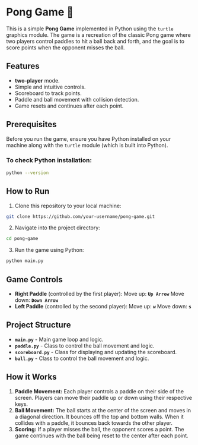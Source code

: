 # Pong Game 🏓

This is a simple **Pong Game** implemented in Python using the `turtle` graphics module. The game is a recreation of the classic Pong game where two players control paddles to hit a ball back and forth, and the goal is to score points when the opponent misses the ball.

## Features
* **two-player** mode.
* Simple and intuitive controls.
* Scoreboard to track points.
* Paddle and ball movement with collision detection.
* Game resets and continues after each point.

## Prerequisites
Before you run the game, ensure you have Python installed on your machine along with the `turtle` module (which is built into Python).

### To check Python installation:
```bash
python --version
```

## How to Run
1. Clone this repository to your local machine:
```bash
git clone https://github.com/your-username/pong-game.git
```
2. Navigate into the project directory:
```bash
cd pong-game
```
3. Run the game using Python:
```bash
python main.py
```

## Game Controls
* **Right Paddle** (controlled by the first player):
     Move up: **`Up Arrow`**
     Move down: **`Down Arrow`**
* **Left Paddle** (controlled by the second player):
     Move up: **`w`**
     Move down: **`s`**

## Project Structure
* **`main.py`** - Main game loop and logic.
* **`paddle.py`** - Class to control the ball movement and logic.
* **`scoreboard.py`** - Class for displaying and updating the scoreboard.
* **`ball.py`** - Class to control the ball movement and logic.

## How it Works
1. **Paddle Movement:** Each player controls a paddle on their side of the screen. Players can move their paddle up or down using their respective keys.
2. **Ball Movement:** The ball starts at the center of the screen and moves in a diagonal direction. It bounces off the top and bottom walls. When it collides with a paddle, it bounces back towards the other player.
3. **Scoring:** If a player misses the ball, the opponent scores a point. The game continues with the ball being reset to the center after each point.
  
